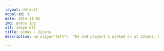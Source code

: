 ```yaml
---
layout: default
modal-id: 3
date: 2014-11-01
img: godus.jpg
alt: image-alt
title: Godus - 22cans
description: <p align="left">  The 2nd project I worked on at 22cans. Selected by Apple as 'App Store Best of 2014', and received over 25 million downloads. I worked on the majority of gameplay features, including the settlements house-clumping, and the 'land manipulation' feature. For the latter, I designed a custom algorithm for applying user deformations to a procedural terrain. Other responsibilities included gameplay features, user input, MapReduce multi-threaded spatial partitioning, and profiling & optimisation. </p> 

---
```

